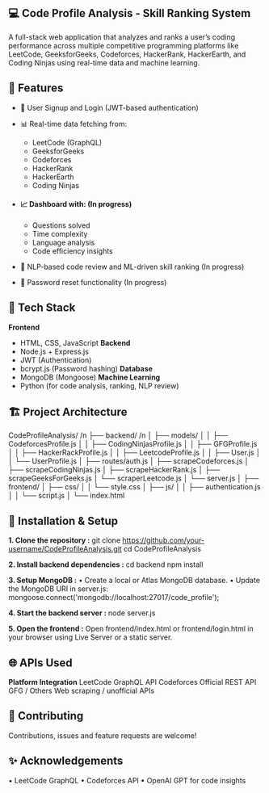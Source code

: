 ## **💻 Code Profile Analysis - Skill Ranking System**
A full-stack web application that analyzes and ranks a user’s coding performance across multiple competitive programming platforms like LeetCode, GeeksforGeeks, Codeforces, HackerRank, HackerEarth, and Coding Ninjas using real-time data and machine learning.

## **🚀 Features**
- 🔐 User Signup and Login (JWT-based authentication)
- 📊 Real-time data fetching from:
  - LeetCode (GraphQL)
  - GeeksforGeeks
  - Codeforces
  - HackerRank
  - HackerEarth
  - Coding Ninjas

- #### **📈 Dashboard with:** (In progress)
  - Questions solved
  - Time complexity
  - Language analysis
  - Code efficiency insights

- 🤖 NLP-based code review and ML-driven skill ranking (In progress)
- 🔁 Password reset functionality (In progress)

## **🧠 Tech Stack**
**Frontend**
- HTML, CSS, JavaScript
**Backend**
- Node.js + Express.js
- JWT (Authentication)
- bcrypt.js (Password hashing)
**Database**
- MongoDB (Mongoose)
**Machine Learning**
- Python (for code analysis, ranking, NLP review)

## **🏗️ Project Architecture**
CodeProfileAnalysis/ /n
├── backend/ /n
│ ├── models/
│ │ ├── CodeforcesProfile.js
│ │ ├── CodingNinjasProfile.js
│ │ ├── GFGProfile.js
│ │ ├── HackerRackProfile.js
│ │ ├── LeetcodeProfile.js
│ │ ├── User.js
│ │ └── UserProfile.js
│ ├── routes/auth.js
│ ├── scrapeCodeforces.js
│ ├── scrapeCodingNinjas.js
│ ├── scrapeHackerRank.js
│ ├── scrapeGeeksForGeeks.js
│  └── scraperLeetcode.js
│  └── server.js
│
├── frontend/
│ ├── css/
│ │ └── style.css
│ ├── js/
│ │ ├── authentication.js
│ │ └── script.js
│ └── index.html

## **🔧 Installation & Setup**
**1. Clone the repository :** 
git clone https://github.com/your-username/CodeProfileAnalysis.git
cd CodeProfileAnalysis

**2. Install backend dependencies :**
cd backend
npm install

**3. Setup MongoDB :**
•	Create a local or Atlas MongoDB database.
•	Update the MongoDB URI in server.js:
mongoose.connect('mongodb://localhost:27017/code_profile');

**4. Start the backend server :**
node server.js

**5. Open the frontend :**
Open frontend/index.html or frontend/login.html in your browser using Live Server or a static server.

## **🌐 APIs Used**
**Platform	      Integration**
LeetCode	        GraphQL API
Codeforces	      Official REST API
GFG / Others	    Web scraping / unofficial APIs

## **🤝 Contributing**
Contributions, issues and feature requests are welcome!

## **✨ Acknowledgements**
•	LeetCode GraphQL
•	Codeforces API
•	OpenAI GPT for code insights



